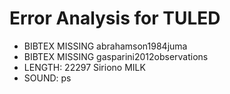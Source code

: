 # Error Analysis for TULED
* BIBTEX MISSING abrahamson1984juma
* BIBTEX MISSING gasparini2012observations
* LENGTH: 22297 Siriono MILK
* SOUND: ps
